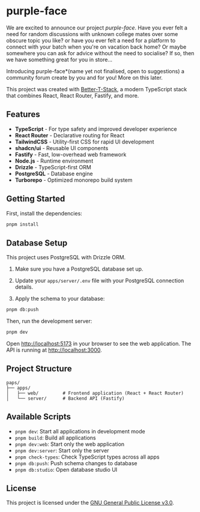 # purple-face
We are excited to announce our project *purple-face*.
Have you ever felt a need for random discussions with unknown college mates over some obscure topic you like? or have you ever felt a need for a platform to connect with your batch when you're on vacation back home?
Or maybe somewhere you can ask for advice without the need to socialise? If so, then we have something great for you in store...

Introducing purple-face*(name yet not finalised, open to suggestions) a community forum create by you and for you! More on this later.

This project was created with [Better-T-Stack](https://github.com/AmanVarshney01/create-better-t-stack), a modern TypeScript stack that combines React, React Router, Fastify, and more.

## Features

- **TypeScript** - For type safety and improved developer experience
- **React Router** - Declarative routing for React
- **TailwindCSS** - Utility-first CSS for rapid UI development
- **shadcn/ui** - Reusable UI components
- **Fastify** - Fast, low-overhead web framework
- **Node.js** - Runtime environment
- **Drizzle** - TypeScript-first ORM
- **PostgreSQL** - Database engine
- **Turborepo** - Optimized monorepo build system

## Getting Started

First, install the dependencies:

```bash
pnpm install
```
## Database Setup

This project uses PostgreSQL with Drizzle ORM.

1. Make sure you have a PostgreSQL database set up.
2. Update your `apps/server/.env` file with your PostgreSQL connection details.

3. Apply the schema to your database:
```bash
pnpm db:push
```


Then, run the development server:

```bash
pnpm dev
```

Open [http://localhost:5173](http://localhost:5173) in your browser to see the web application.
The API is running at [http://localhost:3000](http://localhost:3000).



## Project Structure

```
paps/
├── apps/
│   ├── web/         # Frontend application (React + React Router)
│   └── server/      # Backend API (Fastify)
```

## Available Scripts

- `pnpm dev`: Start all applications in development mode
- `pnpm build`: Build all applications
- `pnpm dev:web`: Start only the web application
- `pnpm dev:server`: Start only the server
- `pnpm check-types`: Check TypeScript types across all apps
- `pnpm db:push`: Push schema changes to database
- `pnpm db:studio`: Open database studio UI
## License
This project is licensed under the [GNU General Public License v3.0](LICENSE).

